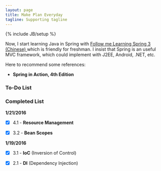 ```yaml
---
layout: page
title: Make Plan Everyday
tagline: Supporting tagline
---
```

{% include JB/setup %}

Now, I start learning Java in Spring with [Follow me Learning Spring 3 (Chinese) ](http://jinnianshilongnian.iteye.com/category/206533) which is friendly for freshman. I insist that Spring is an useful MVC framework, which could implement with J2EE, Android, .NET, etc.

Here to recommend some references:

- **Spring in Action, 4th Edition**

### To-Do List



### Completed List

**1/21/2016**

- [x] 4.1 - **Resource Management**

- [x] 3.2 - **Bean Scopes**

**1/19/2016**

- [x] 3.1 - **IoC** (Inversion of Control)

- [x] 2.1 - **DI** (Dependency Injection)
